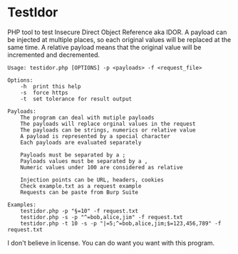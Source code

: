 # TestIdor
PHP tool to test Insecure Direct Object Reference aka IDOR.
A payload can be injected at multiple places, so each original values will be replaced at the same time.
A relative payload means that the original value will be incremented and decremented.

```
Usage: testidor.php [OPTIONS] -p <payloads> -f <request_file>

Options:
	-h	print this help
	-s	force https
	-t	set tolerance for result output

Payloads:
	The program can deal with mutiple payloads
	The payloads will replace orginal values in the request
	The payloads can be strings, numerics or relative value
	A payload is represented by a special character
	Each payloads are evaluated separately

	Payloads must be separated by a ;
	Payloads values must be separated by a ,
	Numeric values under 100 are considered as relative

	Injection points can be URL, headers, cookies
	Check example.txt as a request example
	Requests can be paste from Burp Suite

Examples:
	testidor.php -p "§=10" -f request.txt
	testidor.php -s -p "^=bob,alice,jim" -f request.txt
	testidor.php -t 10 -s -p "|=5;^=bob,alice,jim;$=123,456,789" -f request.txt
```

I don't believe in license. You can do want you want with this program.
